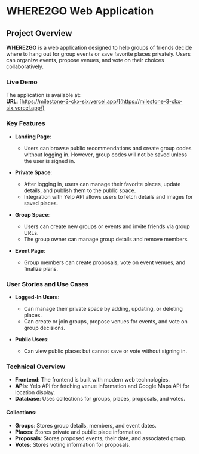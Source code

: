 # WHERE2GO Web Application

## Project Overview

**WHERE2GO** is a web application designed to help groups of friends decide where to hang out for group events or save favorite places privately. Users can organize events, propose venues, and vote on their choices collaboratively.

### Live Demo

The application is available at:  
**URL**: [https://milestone-3-ckx-six.vercel.app/](https://milestone-3-ckx-six.vercel.app/)

### Key Features

- **Landing Page**: 
  - Users can browse public recommendations and create group codes without logging in. However, group codes will not be saved unless the user is signed in.
  
- **Private Space**: 
  - After logging in, users can manage their favorite places, update details, and publish them to the public space.
  - Integration with Yelp API allows users to fetch details and images for saved places.
  
- **Group Space**: 
  - Users can create new groups or events and invite friends via group URLs.
  - The group owner can manage group details and remove members.
  
- **Event Page**: 
  - Group members can create proposals, vote on event venues, and finalize plans.

### User Stories and Use Cases

- **Logged-In Users**:
  - Can manage their private space by adding, updating, or deleting places.
  - Can create or join groups, propose venues for events, and vote on group decisions.
  
- **Public Users**:
  - Can view public places but cannot save or vote without signing in.

### Technical Overview

- **Frontend**: The frontend is built with modern web technologies.
- **APIs**: Yelp API for fetching venue information and Google Maps API for location display.
- **Database**: Uses collections for groups, places, proposals, and votes.

#### Collections:
- **Groups**: Stores group details, members, and event dates.
- **Places**: Stores private and public place information.
- **Proposals**: Stores proposed events, their date, and associated group.
- **Votes**: Stores voting information for proposals.


